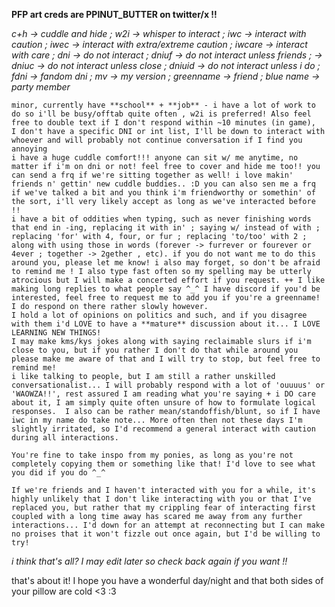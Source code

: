 **PFP art creds are PPINUT_BUTTER on twitter/x !!**

*c+h -> cuddle and hide ; w2i -> whisper to interact ; iwc -> interact with caution ; iwec -> interact with extra/extreme caution ; iwcare -> interact with care ; dni -> do not interact ; dniuf -> do not interact unless friends ; -> dniuc -> do not interact unless close ; dniuid -> do not interact unless i do ; fdni -> fandom dni ; mv -> my version ; greenname -> friend ; blue name -> party member*

	minor, currently have **school** + **job** - i have a lot of work to do so i'll be busy/offtab quite often , w2i is preferred! Also feel free to double text if I don't respond within ~10 minutes (in game), 
 	I don't have a specific DNI or int list, I'll be down to interact with whoever and will probably not continue conversation if I find you annoying
	i have a huge cuddle comfort!!! anyone can sit w/ me anytime, no matter if i'm on dni or not! feel free to cover and hide me too!! you can send a frq if we're sitting together as well! i love makin' friends n' gettin' new cuddle buddies.. :D you can also sen me a frq if we've talked a bit and you think i'm friendworthy or somethin' of the sort, i'll very likely accept as long as we've interacted before !!
 	i have a bit of oddities when typing, such as never finishing words that end in -ing, replacing it with in' ; saying w/ instead of with ; replacing 'for' with 4, four, or fur ; replacing 'to/too' with 2 ; along with using those in words (forever -> furrever or fourever or 4ever ; together -> 2gether , etc). if you do not want me to do this around you, please let me know! i also may forget, so don't be afraid to remind me ! I also type fast often so my spelling may be utterly atrocious but I will make a concerted effort if you request. ++ I like making long replies to what people say ^_^ I have discord if you'd be interested, feel free to request me to add you if you're a greenname! I do respond on there rather slowly however.
	I hold a lot of opinions on politics and such, and if you disagree with them i'd LOVE to have a **mature** discussion about it... I LOVE LEARNING NEW THINGS!
	I may make kms/kys jokes along with saying reclaimable slurs if i'm close to you, but if you rather I don't do that while around you please make me aware of that and I will try to stop, but feel free to remind me!
  	i like talking to people, but I am still a rather unskilled conversationalist... I will probably respond with a lot of 'ouuuus' or 'WAOWZA!!', rest assured I am reading what you're saying + i DO care about it, I am simply quite often unsure of how to formulate logical responses.  I also can be rather mean/standoffish/blunt, so if I have iwc in my name do take note... More often then not these days I'm slightly irritated, so I'd recommend a general interact with caution during all interactions.

	You're fine to take inspo from my ponies, as long as you're not completely copying them or something like that! I'd love to see what you did if you do ^_^

 	If we're friends and I haven't interacted with you for a while, it's highly unlikely that I don't like interacting with you or that I've replaced you, but rather that my crippling fear of interacting first coupled with a long time away has scared me away from any further interactions... I'd down for an attempt at reconnecting but I can make no proises that it won't fizzle out once again, but I'd be willing to try!

_i think that's all? I may edit later so check back again if you want !!_

that's about it! I hope you have a wonderful day/night and that both sides of your pillow are cold <3 :3 

